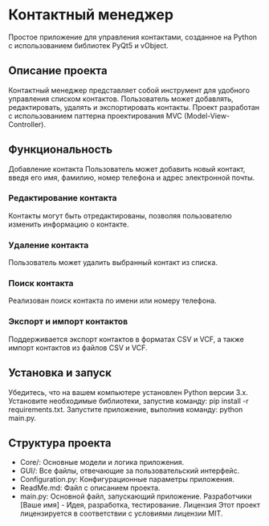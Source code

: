 # Контактный менеджер
Простое приложение для управления контактами, созданное на Python с использованием библиотек PyQt5 и vObject.

## Описание проекта
Контактный менеджер представляет собой инструмент для удобного управления списком контактов. Пользователь может добавлять, редактировать, удалять и экспортировать контакты. Проект разработан с использованием паттерна проектирования MVC (Model-View-Controller).

## Функциональность
Добавление контакта
Пользователь может добавить новый контакт, введя его имя, фамилию, номер телефона и адрес электронной почты.

### Редактирование контакта
Контакты могут быть отредактированы, позволяя пользователю изменить информацию о контакте.

### Удаление контакта
Пользователь может удалить выбранный контакт из списка.

### Поиск контакта
Реализован поиск контакта по имени или номеру телефона.

### Экспорт и импорт контактов
Поддерживается экспорт контактов в форматах CSV и VCF, а также импорт контактов из файлов CSV и VCF.

## Установка и запуск
Убедитесь, что на вашем компьютере установлен Python версии 3.x.
Установите необходимые библиотеки, запустив команду: pip install -r requirements.txt.
Запустите приложение, выполнив команду: python main.py.

## Структура проекта
- Core/: Основные модели и логика приложения.
- GUI/: Все файлы, отвечающие за пользовательский интерфейс.
- Configuration.py: Конфигурационные параметры приложения.
- ReadMe.md: Файл с описанием проекта.
- main.py: Основной файл, запускающий приложение.
Разработчики
[Ваше имя] - Идея, разработка, тестирование.
Лицензия
Этот проект лицензируется в соответствии с условиями лицензии MIT.
